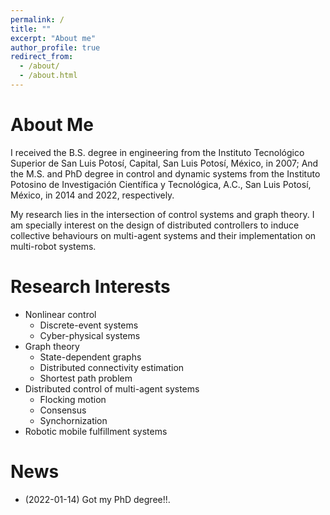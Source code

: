 ```yaml
---
permalink: /
title: ""
excerpt: "About me"
author_profile: true
redirect_from: 
  - /about/
  - /about.html
---
```


# About Me
I received the B.S. degree in engineering from the Instituto Tecnológico Superior de San Luis Potosí, Capital, San Luis Potosí, México, in 2007; And the M.S. and PhD degree in control and dynamic systems from the Instituto Potosino de Investigación Científica y Tecnológica, A.C., San Luis Potosí, México, in 2014 and 2022, respectively.

My research lies in the intersection of control systems and graph theory. I am specially interest on the design of distributed controllers to induce collective behaviours on multi-agent systems and their implementation on multi-robot systems.

# Research Interests
- Nonlinear control
  - Discrete-event systems
  - Cyber-physical systems
- Graph theory
  - State-dependent graphs
  - Distributed connectivity estimation
  - Shortest path problem
- Distributed control of multi-agent systems
  - Flocking motion
  - Consensus
  - Synchornization
- Robotic mobile fulfillment systems

# News
- (2022-01-14) Got my PhD degree!!.
